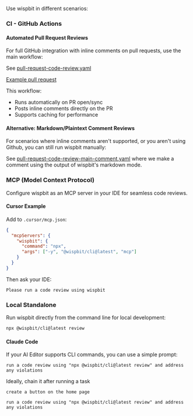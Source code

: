 Use wispbit in different scenarios:

### CI - GitHub Actions

#### Automated Pull Request Reviews

For full GitHub integration with inline comments on pull requests, use the main workflow:

See [pull-request-code-review.yaml](.github/workflows/pull-request-code-review.yaml)

[Example pull request](https://github.com/wispbit-ai/wispbit/pull/3)

This workflow:

- Runs automatically on PR open/sync
- Posts inline comments directly on the PR
- Supports caching for performance

#### Alternative: Markdown/Plaintext Comment Reviews

For scenarios where inline comments aren't supported, or you aren't using Github, you can still run wispbit manually:

See [pull-request-code-review-main-comment.yaml](.github/workflows/pull-request-code-review-main-comment.yaml) where we make a comment using the output of wispbit's markdown mode.

### MCP (Model Context Protocol)

Configure wispbit as an MCP server in your IDE for seamless code reviews.

#### Cursor Example

Add to `.cursor/mcp.json`:

```json
{
  "mcpServers": {
    "wispbit": {
      "command": "npx",
      "args": ["-y", "@wispbit/cli@latest", "mcp"]
    }
  }
}
```

Then ask your IDE:

```text
Please run a code review using wispbit
```

### Local Standalone

Run wispbit directly from the command line for local development:

```bash
npx @wispbit/cli@latest review
```

#### Claude Code

If your AI Editor supports CLI commands, you can use a simple prompt:

```text
run a code review using "npx @wispbit/cli@latest review" and address any violations
```

Ideally, chain it after running a task

```text
create a button on the home page

run a code review using "npx @wispbit/cli@latest review" and address any violations
```
